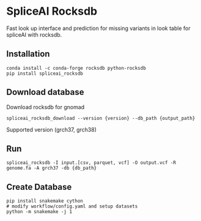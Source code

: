 # SpliceAI Rocksdb

Fast look up interface and prediction for missing variants in look table for spliceAI with rocksdb.

## Installation

```
conda install -c conda-forge rocksdb python-rocksdb
pip install spliceai_rocksdb
```

## Download database

Download rocksdb for gnomad
```
spliceai_rocksdb_download --version {version} --db_path {output_path}
```

Supported version (grch37, grch38)

## Run

```
spliceai_rocksdb -I input.[csv, parquet, vcf] -O output.vcf -R genome.fa -A grch37 -db {db_path}
```

## Create Database

```
pip install snakemake cython
# modify workflow/config.yaml and setup datasets
python -m snakemake -j 1
```